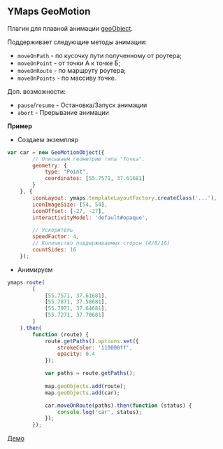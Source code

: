 ## YMaps GeoMotion

Плагин для плавной анимации [geoObject](https://tech.yandex.ru/maps/doc/jsapi/2.1/ref/reference/GeoObject-docpage/).

Поддерживает следующие методы анимации:
  - `moveOnPath` - по кусочку пути полученному от роутера;
  - `moveOnPoint` - от точки А к точке Б;
  - `moveOnRoute` - по маршруту роутера;
  - `moveOnPoints` - по массиву точке.

Доп. возможности:
  - `pause`/`resume` - Остановка/Запуск анимации
  - `abort` - Прерывание анимации

**Пример**

- Создаем экземпляр

```js
var car = new GeoMotionObject({
        // Описываем геометрию типа "Точка".
        geometry: {
            type: "Point",
            coordinates: [55.7571, 37.61681]
        }
    }, {
        iconLayout: ymaps.templateLayoutFactory.createClass('...'),
        iconImageSize: [54, 54],
        iconOffset: [-27, -27],
        interactivityModel: 'default#opaque',

        // Ускоритель
        speedFactor: 4,
        // Количество поддерживаемых сторон (4/8/16)
        countSides: 16
    });
```

- Анимируем
```js
ymaps.route(
        [
            [55.7571, 37.61681],
            [55.7871, 37.58681],
            [55.7971, 37.64681],
            [55.7271, 37.70681]
        ]
    ).then(
        function (route) {
            route.getPaths().options.set({
                strokeColor: '110000ff',
                opacity: 0.4
            });

			var paths = route.getPaths();
			  
            map.geoObjects.add(route);
            map.geoObjects.add(car);

            car.moveOnRoute(paths).then(function (status) {
                console.log('car', status);
            });
        });
``` 

[Демо](https://rawgithub.com/bratva/geoMotionObject/master/index.html)
